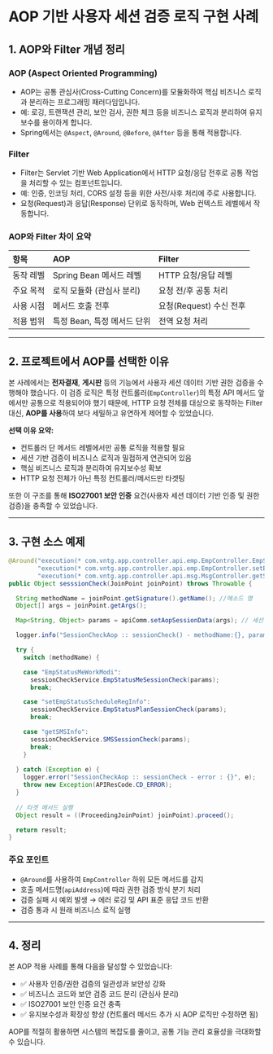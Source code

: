 # AOP 기반 사용자 세션 검증 로직 구현 사례

## 1. AOP와 Filter 개념 정리

### AOP (Aspect Oriented Programming)
- AOP는 공통 관심사(Cross-Cutting Concern)를 모듈화하여 핵심 비즈니스 로직과 분리하는 프로그래밍 패러다임입니다.
- 예: 로깅, 트랜잭션 관리, 보안 검사, 권한 체크 등을 비즈니스 로직과 분리하여 유지보수를 용이하게 합니다.
- Spring에서는 `@Aspect`, `@Around`, `@Before`, `@After` 등을 통해 적용합니다.

### Filter
- Filter는 Servlet 기반 Web Application에서 HTTP 요청/응답 전후로 공통 작업을 처리할 수 있는 컴포넌트입니다.
- 예: 인증, 인코딩 처리, CORS 설정 등을 위한 사전/사후 처리에 주로 사용합니다.
- 요청(Request)과 응답(Response) 단위로 동작하며, Web 컨텍스트 레벨에서 작동합니다.

### AOP와 Filter 차이 요약
| 항목 | AOP | Filter |
|:---|:---|:---|
| 동작 레벨 | Spring Bean 메서드 레벨 | HTTP 요청/응답 레벨 |
| 주요 목적 | 로직 모듈화 (관심사 분리) | 요청 전/후 공통 처리 |
| 사용 시점 | 메서드 호출 전후 | 요청(Request) 수신 전후 |
| 적용 범위 | 특정 Bean, 특정 메서드 단위 | 전역 요청 처리 |

---

## 2. 프로젝트에서 AOP를 선택한 이유

본 사례에서는 **전자결재**, **게시판** 등의 기능에서 사용자 세션 데이터 기반 권한 검증을 수행해야 했습니다. 이 검증 로직은 특정 컨트롤러(`EmpController`)의 특정 API 메서드 앞에서만 공통으로 적용되어야 했기 때문에, HTTP 요청 전체를 대상으로 동작하는 Filter 대신, **AOP를 사용**하여 보다 세밀하고 유연하게 제어할 수 있었습니다.

**선택 이유 요약:**
- 컨트롤러 단 메서드 레벨에서만 공통 로직을 적용할 필요
- 세션 기반 검증이 비즈니스 로직과 밀접하게 연관되어 있음
- 핵심 비즈니스 로직과 분리하여 유지보수성 확보
- HTTP 요청 전체가 아닌 특정 컨트롤러/메서드만 타겟팅

또한 이 구조를 통해 **ISO27001 보안 인증** 요건(사용자 세션 데이터 기반 인증 및 권한 검증)을 충족할 수 있었습니다.

---

## 3. 구현 소스 예제

```java
@Around("execution(* com.vntg.app.controller.api.emp.EmpController.EmpStatusMeWorkModi(..)) || " +
        "execution(* com.vntg.app.controller.api.emp.EmpController.setEmpStatusScheduleRegInfo(..)) || " +
        "execution(* com.vntg.app.controller.api.msg.MsgController.getSMSInfo(..))")
public Object sesssionCheck(JoinPoint joinPoint) throws Throwable {

  String methodName = joinPoint.getSignature().getName(); //메소드 명
  Object[] args = joinPoint.getArgs();

  Map<String, Object> params = apiComm.setAopSessionData(args); // 세선 데이터

  logger.info("SessionCheckAop :: sessionCheck() - methodName:{}, params:{}", methodName, params);

  try {
    switch (methodName) {

    case "EmpStatusMeWorkModi":
      sessionCheckService.EmpStatusMeSessionCheck(params);
      break;

    case "setEmpStatusScheduleRegInfo":
      sessionCheckService.EmpStatusPlanSessionCheck(params);
      break;

    case "getSMSInfo":
      sessionCheckService.SMSSessionCheck(params);
      break;
    }
    
  } catch (Exception e) {
    logger.error("SessionCheckAop :: sessionCheck - error : {}", e);
    throw new Exception(APIResCode.CD_ERROR);
  }
  
  // 타겟 메서드 실행
  Object result = ((ProceedingJoinPoint) joinPoint).proceed();

  return result;
}
```

### 주요 포인트
- `@Around`를 사용하여 `EmpController` 하위 모든 메서드를 감지
- 호출 메서드명(`apiAddress`)에 따라 권한 검증 방식 분기 처리
- 검증 실패 시 예외 발생 → 에러 로깅 및 API 표준 응답 코드 반환
- 검증 통과 시 원래 비즈니스 로직 실행

---

## 4. 정리

본 AOP 적용 사례를 통해 다음을 달성할 수 있었습니다:

- ✅ 사용자 인증/권한 검증의 일관성과 보안성 강화
- ✅ 비즈니스 코드와 보안 검증 코드 분리 (관심사 분리)
- ✅ ISO27001 보안 인증 요건 충족
- ✅ 유지보수성과 확장성 향상 (컨트롤러 메서드 추가 시 AOP 로직만 수정하면 됨)

AOP를 적절히 활용하면 시스템의 복잡도를 줄이고, 공통 기능 관리 효율성을 극대화할 수 있습니다.

